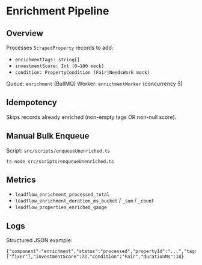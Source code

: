 # Enrichment Pipeline

## Overview
Processes `ScrapedProperty` records to add:
- `enrichmentTags: string[]`
- `investmentScore: Int (0–100 mock)`
- `condition: PropertyCondition (Fair|NeedsWork mock)`

Queue: `enrichment` (BullMQ)
Worker: `enrichmentWorker` (concurrency 5)

## Idempotency
Skips records already enriched (non-empty tags OR non-null score).

## Manual Bulk Enqueue
Script: `src/scripts/enqueueUnenriched.ts`
```
ts-node src/scripts/enqueueUnenriched.ts
```

## Metrics
- `leadflow_enrichment_processed_total`
- `leadflow_enrichment_duration_ms_bucket` / `_sum` / `_count`
- `leadflow_properties_enriched_gauge`

## Logs
Structured JSON example:
```
{"component":"enrichment","status":"processed","propertyId":"...","tags":["fixer"],"investmentScore":72,"condition":"Fair","durationMs":18}
```
